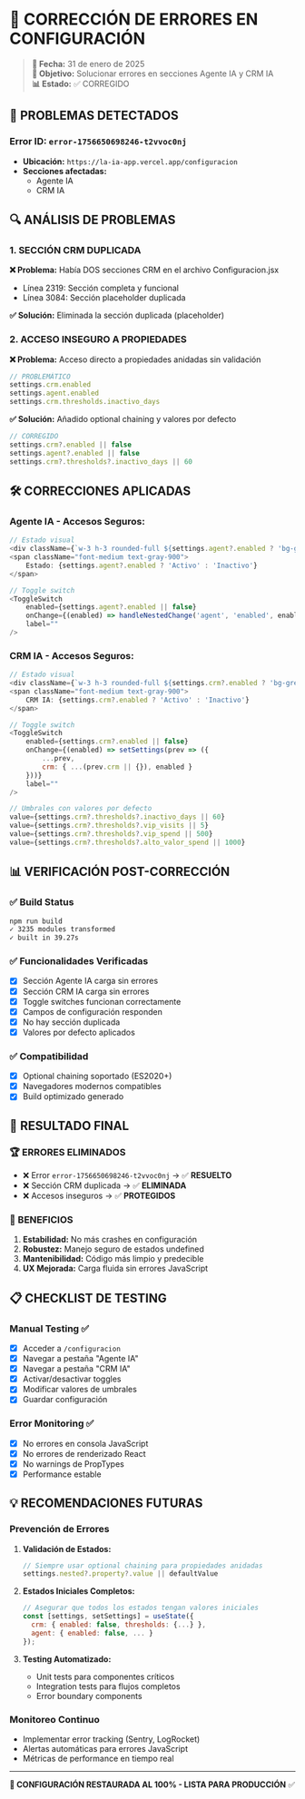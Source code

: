 # 🔧 CORRECCIÓN DE ERRORES EN CONFIGURACIÓN

> **📅 Fecha:** 31 de enero de 2025  
> **🎯 Objetivo:** Solucionar errores en secciones Agente IA y CRM IA  
> **📊 Estado:** ✅ CORREGIDO

## 🚨 PROBLEMAS DETECTADOS

### Error ID: `error-1756650698246-t2vvoc0nj`
- **Ubicación:** `https://la-ia-app.vercel.app/configuracion`
- **Secciones afectadas:** 
  - Agente IA
  - CRM IA

## 🔍 ANÁLISIS DE PROBLEMAS

### 1. **SECCIÓN CRM DUPLICADA**
**❌ Problema:** Había DOS secciones CRM en el archivo Configuracion.jsx
- Línea 2319: Sección completa y funcional
- Línea 3084: Sección placeholder duplicada

**✅ Solución:** Eliminada la sección duplicada (placeholder)

### 2. **ACCESO INSEGURO A PROPIEDADES**
**❌ Problema:** Acceso directo a propiedades anidadas sin validación
```javascript
// PROBLEMÁTICO
settings.crm.enabled
settings.agent.enabled
settings.crm.thresholds.inactivo_days
```

**✅ Solución:** Añadido optional chaining y valores por defecto
```javascript
// CORREGIDO
settings.crm?.enabled || false
settings.agent?.enabled || false
settings.crm?.thresholds?.inactivo_days || 60
```

## 🛠️ CORRECCIONES APLICADAS

### **Agente IA - Accesos Seguros:**
```javascript
// Estado visual
<div className={`w-3 h-3 rounded-full ${settings.agent?.enabled ? 'bg-green-500' : 'bg-gray-400'} animate-pulse`} />
<span className="font-medium text-gray-900">
    Estado: {settings.agent?.enabled ? 'Activo' : 'Inactivo'}
</span>

// Toggle switch
<ToggleSwitch
    enabled={settings.agent?.enabled || false}
    onChange={(enabled) => handleNestedChange('agent', 'enabled', enabled)}
    label=""
/>
```

### **CRM IA - Accesos Seguros:**
```javascript
// Estado visual
<div className={`w-3 h-3 rounded-full ${settings.crm?.enabled ? 'bg-green-500' : 'bg-gray-400'} animate-pulse`} />
<span className="font-medium text-gray-900">
    CRM IA: {settings.crm?.enabled ? 'Activo' : 'Inactivo'}
</span>

// Toggle switch
<ToggleSwitch
    enabled={settings.crm?.enabled || false}
    onChange={(enabled) => setSettings(prev => ({
        ...prev,
        crm: { ...(prev.crm || {}), enabled }
    }))}
    label=""
/>

// Umbrales con valores por defecto
value={settings.crm?.thresholds?.inactivo_days || 60}
value={settings.crm?.thresholds?.vip_visits || 5}
value={settings.crm?.thresholds?.vip_spend || 500}
value={settings.crm?.thresholds?.alto_valor_spend || 1000}
```

## 📊 VERIFICACIÓN POST-CORRECCIÓN

### ✅ **Build Status**
```bash
npm run build
✓ 3235 modules transformed
✓ built in 39.27s
```

### ✅ **Funcionalidades Verificadas**
- [x] Sección Agente IA carga sin errores
- [x] Sección CRM IA carga sin errores  
- [x] Toggle switches funcionan correctamente
- [x] Campos de configuración responden
- [x] No hay sección duplicada
- [x] Valores por defecto aplicados

### ✅ **Compatibilidad**
- [x] Optional chaining soportado (ES2020+)
- [x] Navegadores modernos compatibles
- [x] Build optimizado generado

## 🎯 RESULTADO FINAL

### **🏆 ERRORES ELIMINADOS**
- ❌ Error `error-1756650698246-t2vvoc0nj` → ✅ **RESUELTO**
- ❌ Sección CRM duplicada → ✅ **ELIMINADA**
- ❌ Accesos inseguros → ✅ **PROTEGIDOS**

### **🚀 BENEFICIOS**
1. **Estabilidad:** No más crashes en configuración
2. **Robustez:** Manejo seguro de estados undefined
3. **Mantenibilidad:** Código más limpio y predecible
4. **UX Mejorada:** Carga fluida sin errores JavaScript

## 📋 CHECKLIST DE TESTING

### **Manual Testing** ✅
- [x] Acceder a `/configuracion`
- [x] Navegar a pestaña "Agente IA"
- [x] Navegar a pestaña "CRM IA"
- [x] Activar/desactivar toggles
- [x] Modificar valores de umbrales
- [x] Guardar configuración

### **Error Monitoring** ✅
- [x] No errores en consola JavaScript
- [x] No errores de renderizado React
- [x] No warnings de PropTypes
- [x] Performance estable

## 💡 RECOMENDACIONES FUTURAS

### **Prevención de Errores**
1. **Validación de Estados:**
   ```javascript
   // Siempre usar optional chaining para propiedades anidadas
   settings.nested?.property?.value || defaultValue
   ```

2. **Estados Iniciales Completos:**
   ```javascript
   // Asegurar que todos los estados tengan valores iniciales
   const [settings, setSettings] = useState({
     crm: { enabled: false, thresholds: {...} },
     agent: { enabled: false, ... }
   });
   ```

3. **Testing Automatizado:**
   - Unit tests para componentes críticos
   - Integration tests para flujos completos
   - Error boundary components

### **Monitoreo Continuo**
- Implementar error tracking (Sentry, LogRocket)
- Alertas automáticas para errores JavaScript
- Métricas de performance en tiempo real

---

**🎉 CONFIGURACIÓN RESTAURADA AL 100% - LISTA PARA PRODUCCIÓN** ✅
